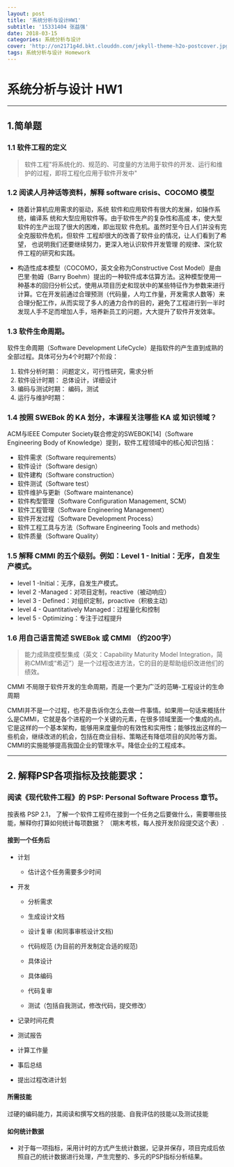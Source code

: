 ```yaml
---
layout: post
title: '系统分析与设计HW1'
subtitle: '15331404 张益强'
date: 2018-03-15
categories: 系统分析与设计
cover: 'http://on2171g4d.bkt.clouddn.com/jekyll-theme-h2o-postcover.jpg'
tags: 系统分析与设计 Homework
---
```


# 系统分析与设计 HW1

---

## 1.简单题

### 1.1 软件工程的定义
> 软件工程"将系统化的、规范的、可度量的方法用于软件的开发、运行和维护的过程，即将工程化应用于软件开发中"

### 1.2 阅读人月神话等资料，解释 software crisis、COCOMO 模型
- 随着计算机应用需求的驱动，系统 软件和应用软件有很大的发展，如操作系统，编译系 统和大型应用软件等。由于软件生产的复杂性和高成 本，使大型软件的生产出现了很大的困难，即出现软 件危机。虽然时至今日人们并没有完全克服软件危机，但软件 工程却很大的改善了软件业的情况，让人们看到了希望， 也说明我们还要继续努力，更深入地认识软件开发管理 的规律、深化软件工程的研究和实践。


- 构造性成本模型（COCOMO，英文全称为Constructive Cost Model）是由巴里·勃姆（Barry Boehm）提出的一种软件成本估算方法。这种模型使用一种基本的回归分析公式，使用从项目历史和现状中的某些特征作为参数来进行计算。它在开发前通过合理预测（代码量，人均工作量，开发需求人数等）来合理分配工作，从而实现了多人的通力合作的目的，避免了工程进行到一半时发现人手不足而增加人手，培养新员工的问题，大大提升了软件开发效率。

### 1.3 软件生命周期。
软件生命周期（Software Development LifeCycle）是指软件的产生直到成熟的全部过程。具体可分为4个时期7个阶段：

1. 软件分析时期： 问题定义，可行性研究，需求分析
2. 软件设计时期： 总体设计，详细设计
3. 编码与测试时期： 编码，测试
4. 运行与维护时期：

### 1.4 按照 SWEBok 的 KA 划分，本课程关注哪些 KA 或 知识领域？
ACM与IEEE Computer Society联合修定的SWEBOK[14]（Software Engineering Body of Knowledge）提到，软件工程领域中的核心知识包括：
- 软件需求（Software requirements）
- 软件设计（Software design）
- 软件建构（Software construction）
- 软件测试（Software test）
- 软件维护与更新（Software maintenance）
- 软件构型管理（Software Configuration Management, SCM）
- 软件工程管理（Software Engineering Management）
- 软件开发过程（Software Development Process）
- 软件工程工具与方法（Software Engineering Tools and methods）
- 软件质量（Software Quality）

### 1.5 解释 CMMI 的五个级别。例如：Level 1 - Initial：无序，自发生产模式。
- level 1 -Initial：无序，自发生产模式。
- level 2 -Managed：对项目定制，reactive（被动响应）
- level 3 - Defined：对组织定制，proactive（积极主动）
- level 4 - Quantitatively Managed：过程量化和控制
- level 5 - Optimizing：专注于过程提升

### 1.6 用自己语言简述 SWEBok 或 CMMI （约200字）

> 能力成熟度模型集成（英文：Capability Maturity Model Integration，简称CMMI或“希迈”）是一个过程改进方法，它的目的是帮助组织改进他们的绩效。

CMMI 不局限于软件开发的生命周期，而是一个更为广泛的范畴-工程设计的生命周期

CMMI并不是一个过程，也不是告诉你怎么去做一件事情。如果用一句话来概括什么是CMMI，它就是各个进程的一个关键的元素，在很多领域里面一个集成的点。它是这样的一个基本架构，能够用来度量你的有效性和实用性；能够找出这样的一些机会，继续改进的机会，包括在商业目标、策略还有降低项目的风险等方面。
CMMI的实施能够提高我国企业的管理水平。降低企业的工程成本。

--------

## 2. 解释PSP各项指标及技能要求： 

### 阅读《现代软件工程》的 PSP: Personal Software Process 章节。
按表格 PSP 2.1， 了解一个软件工程师在接到一个任务之后要做什么，需要哪些技能，解释你打算如何统计每项数据？ （期末考核，每人按开发阶段提交这个表）.

#### 接到一个任务后
- 计划

	- 估计这个任务需要多少时间

- 开发

	- 分析需求

	- 生成设计文档

	- 设计复审 (和同事审核设计文档)

	- 代码规范 (为目前的开发制定合适的规范)

	- 具体设计

	- 具体编码

	- 代码复审

	- 测试（包括自我测试，修改代码，提交修改）

- 记录时间花费

- 测试报告

- 计算工作量

- 事后总结

- 提出过程改进计划



#### 所需技能
过硬的编码能力，其阅读和撰写文档的技能、自我评估的技能以及测试技能

#### 如何统计数据
- 对于每一项指标，采用计时的方式产生统计数据，记录并保存，项目完成后依照自己的统计数据进行处理，产生完整的、多元的PSP指标分析结果。